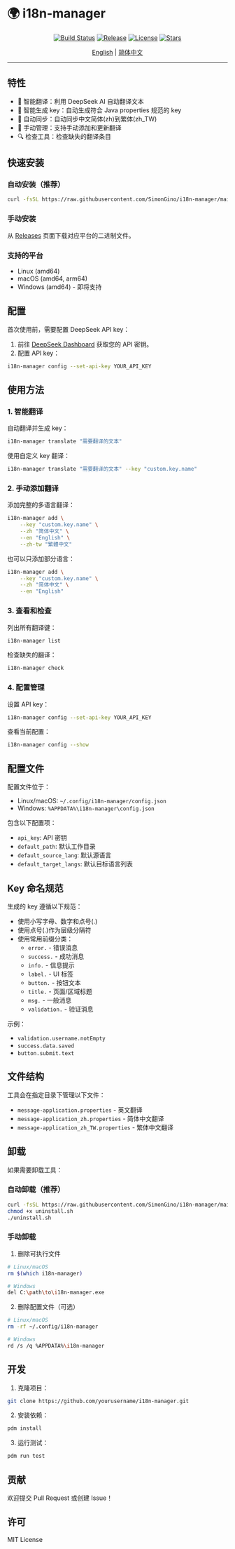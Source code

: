 # 🌍 i18n-manager

<div align="center">

[![Build Status](https://github.com/SimonGino/i18n-manager/actions/workflows/build.yml/badge.svg)](https://github.com/SimonGino/i18n-manager/actions)
[![Release](https://img.shields.io/github/v/release/SimonGino/i18n-manager?style=flat-square&logo=github&color=blue)](https://github.com/SimonGino/i18n-manager/releases/latest)
[![License](https://img.shields.io/badge/license-MIT-blue.svg?style=flat-square&logo=bookstack)](LICENSE)
[![Stars](https://img.shields.io/github/stars/SimonGino/i18n-manager?style=flat-square&logo=github)](https://github.com/SimonGino/i18n-manager/stargazers)

[English](README.md) | [简体中文](README_CN.md)

</div>

---

## 特性

- 🤖 智能翻译：利用 DeepSeek AI 自动翻译文本
- 🔑 智能生成 key：自动生成符合 Java properties 规范的 key
- 🔄 自动同步：自动同步中文简体(zh)到繁体(zh_TW)
- 📝 手动管理：支持手动添加和更新翻译
- 🔍 检查工具：检查缺失的翻译条目

## 快速安装

### 自动安装（推荐）
```bash
curl -fsSL https://raw.githubusercontent.com/SimonGino/i18n-manager/main/install.sh | bash
```

### 手动安装
从 [Releases](https://github.com/SimonGino/i18n-manager/releases/latest) 页面下载对应平台的二进制文件。

### 支持的平台
- Linux (amd64)
- macOS (amd64, arm64)
- Windows (amd64) - 即将支持

## 配置

首次使用前，需要配置 DeepSeek API key：

1. 前往 [DeepSeek Dashboard](https://platform.deepseek.com/api_keys) 获取您的 API 密钥。
2. 配置 API key：
```bash
i18n-manager config --set-api-key YOUR_API_KEY
```

## 使用方法

### 1. 智能翻译

自动翻译并生成 key：
```bash
i18n-manager translate "需要翻译的文本"
```

使用自定义 key 翻译：
```bash
i18n-manager translate "需要翻译的文本" --key "custom.key.name"
```

### 2. 手动添加翻译

添加完整的多语言翻译：
```bash
i18n-manager add \
    --key "custom.key.name" \
    --zh "简体中文" \
    --en "English" \
    --zh-tw "繁體中文"
```

也可以只添加部分语言：
```bash
i18n-manager add \
    --key "custom.key.name" \
    --zh "简体中文" \
    --en "English"
```

### 3. 查看和检查

列出所有翻译键：
```bash
i18n-manager list
```

检查缺失的翻译：
```bash
i18n-manager check
```

### 4. 配置管理

设置 API key：
```bash
i18n-manager config --set-api-key YOUR_API_KEY
```

查看当前配置：
```bash
i18n-manager config --show
```

## 配置文件

配置文件位于：
- Linux/macOS: `~/.config/i18n-manager/config.json`
- Windows: `%APPDATA%\i18n-manager\config.json`

包含以下配置项：
- `api_key`: API 密钥
- `default_path`: 默认工作目录
- `default_source_lang`: 默认源语言
- `default_target_langs`: 默认目标语言列表

## Key 命名规范

生成的 key 遵循以下规范：
- 使用小写字母、数字和点号(.)
- 使用点号(.)作为层级分隔符
- 使用常用前缀分类：
  - `error.` - 错误消息
  - `success.` - 成功消息
  - `info.` - 信息提示
  - `label.` - UI 标签
  - `button.` - 按钮文本
  - `title.` - 页面/区域标题
  - `msg.` - 一般消息
  - `validation.` - 验证消息

示例：
- `validation.username.notEmpty`
- `success.data.saved`
- `button.submit.text`

## 文件结构

工具会在指定目录下管理以下文件：
- `message-application.properties` - 英文翻译
- `message-application_zh.properties` - 简体中文翻译
- `message-application_zh_TW.properties` - 繁体中文翻译

## 卸载

如果需要卸载工具：

### 自动卸载（推荐）
```bash
curl -fsSL https://raw.githubusercontent.com/SimonGino/i18n-manager/main/uninstall.sh -o uninstall.sh
chmod +x uninstall.sh
./uninstall.sh
```

### 手动卸载
1. 删除可执行文件
```bash
# Linux/macOS
rm $(which i18n-manager)

# Windows
del C:\path\to\i18n-manager.exe
```

2. 删除配置文件（可选）
```bash
# Linux/macOS
rm -rf ~/.config/i18n-manager

# Windows
rd /s /q %APPDATA%\i18n-manager
```


## 开发

1. 克隆项目：
```bash
git clone https://github.com/yourusername/i18n-manager.git
```

2. 安装依赖：
```bash
pdm install
```

3. 运行测试：
```bash
pdm run test
```

## 贡献

欢迎提交 Pull Request 或创建 Issue！

## 许可

MIT License